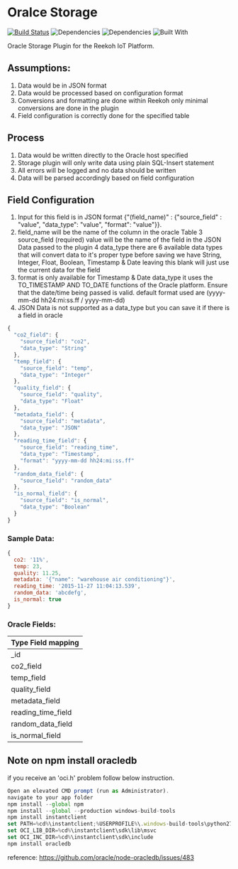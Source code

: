 # Oralce Storage

[![Build Status](https://travis-ci.org/Reekoh/oracle-storage.svg)](https://travis-ci.org/Reekoh/oracle-storage)
![Dependencies](https://img.shields.io/david/Reekoh/oracle-storage.svg)
![Dependencies](https://img.shields.io/david/dev/Reekoh/oracle-storage.svg)
![Built With](https://img.shields.io/badge/built%20with-gulp-red.svg)

Oracle Storage Plugin for the Reekoh IoT Platform.

## Assumptions:

1. Data would be in JSON format
2. Data would be processed based on configuration format
3. Conversions and formatting are done within Reekoh only minimal conversions are done in the plugin
4. Field configuration is correctly done for the specified table

## Process

1. Data would be written directly to the Oracle host specified
2. Storage plugin will only write data using plain SQL-Insert statement
3. All errors will be logged and no data should be written
4. Data will be parsed accordingly based on field configuration

## Field Configuration

1. Input for this field is in JSON format {"(field_name)" : {"source_field" : "value", "data_type": "value", "format": "value"}}.
2. field_name will be the name of the column in the oracle Table
3  source_field (required) value will be the name of the field in the JSON Data passed to the plugin
4  data_type there are 6 available data types that will convert data to it's proper type before saving
   we have String, Integer, Float, Boolean, Timestamp & Date leaving this blank will just use the current data for the field
5. format is only available for Timestamp & Date data_type it uses the TO_TIMESTAMP AND TO_DATE functions of the Oracle
   platform. Ensure that the date/time being passed is valid. default format used are
   (yyyy-mm-dd hh24:mi:ss.ff / yyyy-mm-dd)
6. JSON Data is not supported as a data_type but you can save it if there is a field in oracle

```javascript
{
  "co2_field": {
	"source_field": "co2",
	"data_type": "String"
  },
  "temp_field": {
	"source_field": "temp",
	"data_type": "Integer"
  },
  "quality_field": {
	"source_field": "quality",
	"data_type": "Float"
  },
  "metadata_field": {
	"source_field": "metadata",
	"data_type": "JSON"
  },
  "reading_time_field": {
	"source_field": "reading_time",
	"data_type": "Timestamp",
	"format": "yyyy-mm-dd hh24:mi:ss.ff"
  },
  "random_data_field": {
	"source_field": "random_data"
  },
  "is_normal_field": {
	"source_field": "is_normal",
	"data_type": "Boolean"
  }
}
```

### Sample Data:

```javascript
{
  co2: '11%',
  temp: 23,
  quality: 11.25,
  metadata: '{"name": "warehouse air conditioning"}',
  reading_time: '2015-11-27 11:04:13.539',
  random_data: 'abcdefg',
  is_normal: true
}
```

### Oracle Fields:

Type Field mapping |
-------------------|
_id                |
co2_field          |
temp_field         |
quality_field      |
metadata_field     |
reading_time_field |
random_data_field  |
is_normal_field    |

## Note on npm install oracledb
if you receive an 'oci.h' problem follow below instruction.

```javascript
Open an elevated CMD prompt (run as Administrator).
navigate to your app folder
npm install --global npm
npm install --global --production windows-build-tools
npm install instantclient
set PATH=%cd%\instantclient;%USERPROFILE%\.windows-build-tools\python27;%PATH%
set OCI_LIB_DIR=%cd%\instantclient\sdk\lib\msvc
set OCI_INC_DIR=%cd%\instantclient\sdk\include
npm install oracledb
```

reference: https://github.com/oracle/node-oracledb/issues/483